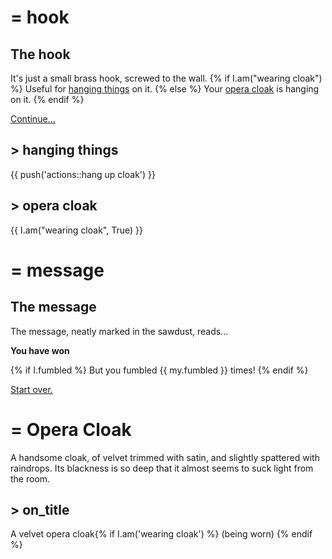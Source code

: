 # = hook

## The hook

It's just a small brass hook, screwed to the wall.
{% if I.am("wearing cloak") %}
Useful for [hanging things](!) on it.
{% else %}
Your [opera cloak](!) is hanging on it.
{% endif %}

[Continue...](pop!)

## > hanging things
{{ push('actions::hang up cloak') }}

## > opera cloak
{{ I.am("wearing cloak", True) }}


# = message

## The message

The message, neatly marked in the sawdust, reads...

**You have won**

{% if I.fumbled %}
But you fumbled {{ my.fumbled }} times!
{% endif %}

[Start over.](reset!)


# = Opera Cloak

A handsome cloak, of velvet trimmed with satin, and slightly spattered with
raindrops. Its blackness is so deep that it almost seems to suck light from the
room.

## > on_title

A velvet opera cloak{% if I.am('wearing cloak') %} (being worn) {% endif %}
